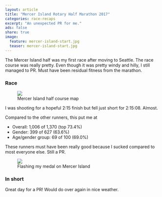 ```yaml
---
layout: article
title: "Mercer Island Rotary Half Marathon 2017"
categories: race-recaps
excerpt: "An unexpected PR for me."
ads: false
share: true
image:
  feature: mercer-island-start.jpg
  teaser: mercer-island-start.jpg
---
```


The Mercer Island half was my first race after moving to Seattle.
The race course was really pretty.  Even though it was pretty windy and
hilly, I still managed to PR. Must have been residual fitness from the marathon.

### Race

<figure>
        <img src="{{ site.url }}/images/mercer-island-course.png">
        <figcaption>Mercer Island half course map</figcaption>
</figure>

I was shooting for a hopeful 2:15 finish but fell just short for 2:15:08.
Almost.


Compared to the other runners, this put me at

* Overall: 1,006 of 1,370 (top 73.4%)
* Gender: 399 of 627 (63.6%)
* Age/gender group: 69 of 100 (69.0%)

These runners must have been really good because
I sucked compared to most everyone else.  Still a PR.

<figure class="half">
        <img src="{{ site.url }}/images/mercer-island-finish.jpg">
        <figcaption>Flashing my medal on Mercer Island</figcaption>
</figure>

### In short

Great day for a PR!  Would do over again in nice weather.
